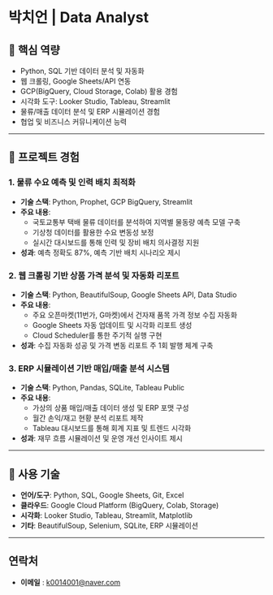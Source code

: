 # 박치언 | Data Analyst

## 📌 핵심 역량

- Python, SQL 기반 데이터 분석 및 자동화
- 웹 크롤링, Google Sheets/API 연동
- GCP(BigQuery, Cloud Storage, Colab) 활용 경험
- 시각화 도구: Looker Studio, Tableau, Streamlit
- 물류/매출 데이터 분석 및 ERP 시뮬레이션 경험
- 협업 및 비즈니스 커뮤니케이션 능력

---

## 💼 프로젝트 경험

### 1. 물류 수요 예측 및 인력 배치 최적화
- **기술 스택**: Python, Prophet, GCP BigQuery, Streamlit
- **주요 내용**:
  - 국토교통부 택배 물류 데이터를 분석하여 지역별 물동량 예측 모델 구축
  - 기상청 데이터를 활용한 수요 변동성 보정
  - 실시간 대시보드를 통해 인력 및 장비 배치 의사결정 지원
- **성과**: 예측 정확도 87%, 예측 기반 배치 시나리오 제시

### 2. 웹 크롤링 기반 상품 가격 분석 및 자동화 리포트
- **기술 스택**: Python, BeautifulSoup, Google Sheets API, Data Studio
- **주요 내용**:
  - 주요 오픈마켓(11번가, G마켓)에서 건자재 품목 가격 정보 수집 자동화
  - Google Sheets 자동 업데이트 및 시각화 리포트 생성
  - Cloud Scheduler를 통한 주기적 실행 구현
- **성과**: 수집 자동화 성공 및 가격 변동 리포트 주 1회 발행 체계 구축

### 3. ERP 시뮬레이션 기반 매입/매출 분석 시스템
- **기술 스택**: Python, Pandas, SQLite, Tableau Public
- **주요 내용**:
  - 가상의 상품 매입/매출 데이터 생성 및 ERP 포맷 구성
  - 월간 손익/재고 현황 분석 리포트 제작
  - Tableau 대시보드를 통해 회계 지표 및 트렌드 시각화
- **성과**: 재무 흐름 시뮬레이션 및 운영 개선 인사이트 제시

---

## 🧰 사용 기술

- **언어/도구**: Python, SQL, Google Sheets, Git, Excel
- **클라우드**: Google Cloud Platform (BigQuery, Colab, Storage)
- **시각화**: Looker Studio, Tableau, Streamlit, Matplotlib
- **기타**: BeautifulSoup, Selenium, SQLite, ERP 시뮬레이션

---

## 연락처
 - **이메일** : k0014001@naver.com
